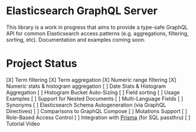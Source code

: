 # Elasticsearch GraphQL Server

This library is a work in progress that aims to provide a type-safe GraphQL API for common Elasticsearch access patterns (e.g. aggregations, filtering, sorting, etc). Documentation and examples coming soon.

# Project Status

[X] Term filtering
[X] Term aggregation
[X] Numeric range filtering
[X] Numeric stats & histogram aggregation
[ ] Date Stats & Histogram Aggregation
[ ] Histogram Bucket Auto-Sizing
[ ] Field sorting
[ ] Usage Examples
[ ] Support for Nested Documents
[ ] Multi-Language Fields
[ ] Synonyms
[ ] Elasticsearch Schema Autogeneration (via GraphQL Directives)
[ ] Comparisons to GraphQL Compose
[ ] Mutations Support
[ ] Role-Based Access Control
[ ] Integration with [Prisma](https://prisma.io) (for SQL passthru)
[ ] Tutorial Video